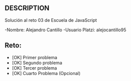 ## DESCRIPTION

Solución al reto 03 de Escuela de JavaScript

-Nombre: Alejandro Cantillo
-Usuario Platzi: alejocantillo95

## Reto:
  - [OK] Primer problema
  - [OK] Segundo problema
  - [OK] Tercer problema
  - [OK] Cuarto Problema (Opcional)